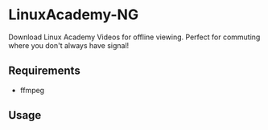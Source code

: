 # LinuxAcademy-NG

Download Linux Academy Videos for offline viewing. Perfect for commuting where you don't always have signal!

## Requirements

* ffmpeg

## Usage

